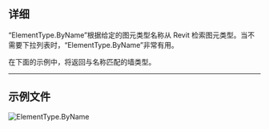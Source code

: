 ## 详细
“ElementType.ByName”根据给定的图元类型名称从 Revit 检索图元类型。当不需要下拉列表时，“ElementType.ByName”非常有用。

在下面的示例中，将返回与名称匹配的墙类型。
___
## 示例文件

![ElementType.ByName](./Revit.Elements.ElementType.ByName_img.jpg)
